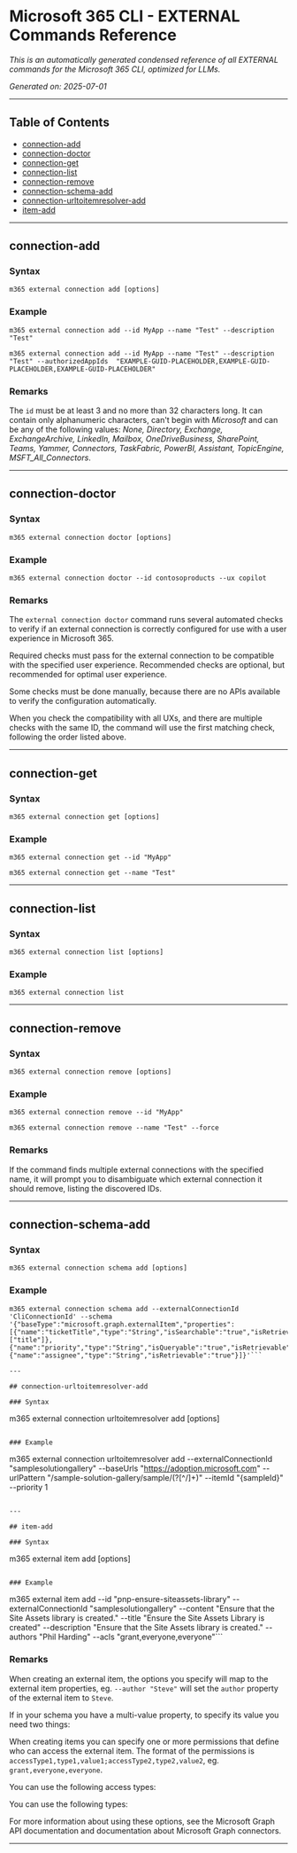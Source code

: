 <!-- DISCLAIMER: All secrets, passwords, and sensitive values in this document are examples only and not real credentials. -->
# Microsoft 365 CLI - EXTERNAL Commands Reference

*This is an automatically generated condensed reference of all EXTERNAL commands for the Microsoft 365 CLI, optimized for LLMs.*

*Generated on: 2025-07-01*

---

## Table of Contents

- [connection-add](#connection-add)
- [connection-doctor](#connection-doctor)
- [connection-get](#connection-get)
- [connection-list](#connection-list)
- [connection-remove](#connection-remove)
- [connection-schema-add](#connection-schema-add)
- [connection-urltoitemresolver-add](#connection-urltoitemresolver-add)
- [item-add](#item-add)

---

## connection-add

### Syntax
```
m365 external connection add [options]
```

### Example
```
m365 external connection add --id MyApp --name "Test" --description "Test"

m365 external connection add --id MyApp --name "Test" --description "Test" --authorizedAppIds  "EXAMPLE-GUID-PLACEHOLDER,EXAMPLE-GUID-PLACEHOLDER,EXAMPLE-GUID-PLACEHOLDER"

```

### Remarks
The `id` must be at least 3 and no more than 32 characters long. It can contain only alphanumeric characters, can't begin with _Microsoft_ and can be any of the following values: *None, Directory, Exchange, ExchangeArchive, LinkedIn, Mailbox, OneDriveBusiness, SharePoint, Teams, Yammer, Connectors, TaskFabric, PowerBI, Assistant, TopicEngine, MSFT_All_Connectors*.



---

## connection-doctor

### Syntax
```
m365 external connection doctor [options]
```

### Example
```
m365 external connection doctor --id contosoproducts --ux copilot

```

### Remarks
The `external connection doctor` command runs several automated checks to verify if an external connection is correctly configured for use with a user experience in Microsoft 365.

Required checks must pass for the external connection to be compatible with the specified user experience. Recommended checks are optional, but recommended for optimal user experience.

Some checks must be done manually, because there are no APIs available to verify the configuration automatically.

When you check the compatibility with all UXs, and there are multiple checks with the same ID, the command will use the first matching check, following the order listed above.



---

## connection-get

### Syntax
```
m365 external connection get [options]
```

### Example
```
m365 external connection get --id "MyApp"

m365 external connection get --name "Test"

```

---

## connection-list

### Syntax
```
m365 external connection list [options]
```

### Example
```
m365 external connection list

```

---

## connection-remove

### Syntax
```
m365 external connection remove [options]
```

### Example
```
m365 external connection remove --id "MyApp"

m365 external connection remove --name "Test" --force

```

### Remarks
If the command finds multiple external connections with the specified name, it will prompt you to disambiguate which external connection it should remove, listing the discovered IDs.



---

## connection-schema-add

### Syntax
```
m365 external connection schema add [options]
```

### Example
```
m365 external connection schema add --externalConnectionId 'CliConnectionId' --schema '{"baseType":"microsoft.graph.externalItem","properties":[{"name":"ticketTitle","type":"String","isSearchable":"true","isRetrievable":"true","labels":["title"]},{"name":"priority","type":"String","isQueryable":"true","isRetrievable":"true","isSearchable":"false"},{"name":"assignee","type":"String","isRetrievable":"true"}]}'```

---

## connection-urltoitemresolver-add

### Syntax
```
m365 external connection urltoitemresolver add [options]
```

### Example
```
m365 external connection urltoitemresolver add --externalConnectionId "samplesolutiongallery" --baseUrls "https://adoption.microsoft.com" --urlPattern "/sample-solution-gallery/sample/(?<sampleId>[^/]+)" --itemId "{sampleId}" --priority 1

```

---

## item-add

### Syntax
```
m365 external item add [options]
```

### Example
```
m365 external item add --id "pnp-ensure-siteassets-library" --externalConnectionId "samplesolutiongallery" --content "Ensure that the Site Assets library is created." --title "Ensure the Site Assets Library is created" --description "Ensure that the Site Assets library is created." --authors "Phil Harding" --acls "grant,everyone,everyone"```

### Remarks
When creating an external item, the options you specify will map to the external item properties, eg. `--author "Steve"` will set the `author` property of the external item to `Steve`.

If in your schema you have a multi-value property, to specify its value you need two things:

When creating items you can specify one or more permissions that define who can access the external item. The format of the permissions is `accessType1,type1,value1;accessType2,type2,value2`, eg. `grant,everyone,everyone`.

You can use the following access types:

You can use the following types:

For more information about using these options, see the Microsoft Graph API documentation and documentation about Microsoft Graph connectors.



---
